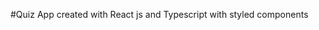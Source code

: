 #Quiz App created with React js and Typescript with styled components

<!-- https://opentdb.com/api.php?amount=15&type=multiple -->